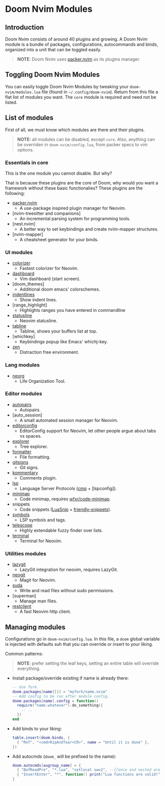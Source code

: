 # Doom Nvim Modules

## Introduction

Doom Nvim consists of around 40 plugins and growing.
A Doom Nvim module is a bundle of packages, configurations, autocommands and
binds, organized into a unit that can be toggled easily.

> **NOTE**: Doom Nvim uses [packer.nvim] as its plugins manager.

## Toggling Doom Nvim Modules

You can easily toggle Doom Nvim Modules by tweaking your `doom-nvim/modules.lua` file
(found in `~/.config/doom-nvim`). Return from this file a flat list of modules
you want. The `core` module is required and need not be listed.

## List of modules

First of all, we must know which modules are there and their plugins.

> **NOTE:** all modules can be disabled, except `core`. Also, anything can be
overriden in `doom-nvim/config.lua`, from packer specs to vim options.

### Essentials in core

This is the one module you cannot disable. But why?

That is because these plugins are the core of Doom, why would you want a
framework without these basic functionalies? These plugins are the following:

- [packer.nvim]
  - A use-package inspired plugin manager for Neovim.
- [nvim-treesitter and companions]
  - An incremental parsing system for programming tools.
- [nest.nvim]
  - A better way to set keybindings and create nvim-mapper structures.
- [nvim-mapper]
  - A cheatsheet generator for your binds.

### UI modules

- [colorizer]
  - Fastest colorizer for Neovim.
- [dashboard]
  - Vim dashboard (start screen).
- [doom_themes]
  - Additional doom emacs' colorschemes.
- [indentlines]
  - Show indent lines.
- [range_highlight]
  - Highlights ranges you have entered in commandline
- [statusline]
  - Neovim statusline.
- [tabline]
  - Tabline, shows your buffers list at top.
- [whichkey]
  - Keybindings popup like Emacs' whichj-key.
- [zen]
  - Distraction free environment.


### Lang modules

- [neorg]
  - Life Organization Tool.

### Editor modules

- [autopairs]
  - Autopairs.
- [auto_session]
  - A small automated session manager for Neovim.
- [editorconfig]
  - EditorConfig support for Neovim, let other people argue about tabs vs spaces.
- [explorer]
  - Tree explorer.
- [formatter]
  - File formatting.
- [gitsigns]
  - Git signs.
- [kommentary]
  - Comments plugin.
- [lsp]
  - Language Server Protocols ([cmp] + [lspconfig]).
- [minimap]
  - Code minimap, requires [wfxr/code-minimap](https://github.com/wfxr/code-minimap).
- snippets
  - Code snippets ([LuaSnip] + [friendly-snippets]).
- [symbols]
  - LSP symbols and tags.
- [telescope]
  - Highly extendable fuzzy finder over lists.
- [terminal]
  - Terminal for Neovim.

### Utilities modules

- [lazygit]
  - LazyGit integration for neovim, requires LazyGit.
- [neogit]
  - Magit for Neovim.
- [suda]
  - Write and read files without sudo permissions.
- [superman]
  - Manage man files.
- [restclient]
  - A fast Neovim http client.

## Managing modules

Configurations go in `doom-nvim/config.lua`. In this file, a `doom` global variable
is injected with defaults suh that you can override or insert to your liking.

Common patterns:

> **NOTE**: prefer setting the leaf keys, setting an entire table will override
> everything.

- Install package/override existing if name is already there:
  ```lua
  -- Use fork.
  doom.packages[name][1] = "myfork/name.nvim"
  -- Add config to be run after module config.
  doom.packages[name].config = function()
    require("name.whatever").do_something({
      -- ..
    })
  end
  ```
- Add binds to your liking:
  ```lua
  table.insert(doom.binds, { 
    { "RnT", "<cmd>RipAndTear<CR>", name = "Until it is done" },
  })
  ```
- Add autocmds (`doom_` will be prefixed to the name):
  ```lua
  doom.autocmds[augroup_name] = { 
    { "BufReadPre", "*.lua", "setlocal sw=2", --[[once and nested are boolean keys here]] },
    { "InsertEnter", "*", function() print("Lua functions are valid!") end, once = true }
  }
  ```

<!-- links to plugins -->

[packer.nvim]: https://github.com/wbthomason/packer.nvim
[treesitter]: https://github.com/nvim-treesitter/nvim-treesitter

[auto-session]: https://github.com/rmagatti/auto-session
[dashboard]: https://github.com/glepnir/dashboard-nvim
[explorer]: https://github.com/kyazdani42/nvim-tree.lua
[statusline]: https://github.com/glepnir/galaxyline.nvim
[tabline]: https://github.com/akinsho/nvim-bufferline.lua
[terminal]: https://github.com/akinsho/nvim-toggleterm.lua
[symbols]: https://github.com/simrat39/symbols-outline.nvim
[minimap]: https://github.com/wfxr/minimap.vim
[which-key]: https://github.com/folke/which-key.nvim
[zen]: https://github.com/kdav5758/TrueZen.nvim
[telescope]: https://github.com/nvim-telescope/telescope.nvim
[doom-themes]: https://github.com/GustavoPrietoP/doom-themes.nvim

[gitsigns]: https://github.com/lewis6991/gitsigns.nvim
[lazygit]: https://github.com/kdheepak/lazygit.nvim
[neogit]: https://github.com/TimUntersberger/neogit
[neorg]: https://github.com/vhyrro/neorg

[lsp]: https://github.com/neovim/nvim-lspconfig
[cmp]: https://github.com/hrsh7th/nvim-cmp
[lsp-installer]: https://github.com/williamboman/nvim-lsp-installer
[LuaSnip]: https://github.com/L3MON4D3/LuaSnip
[friendly-snippets]: https://github.com/rafamadriz/friendly-snippets

[suda]: https://github.com/lambdalisue/suda.vim
[formatter]: https://github.com/lukas-reineke/format.nvim
[autopairs]: https://github.com/windwp/nvim-autopairs
[indentlines]: https://github.com/lukas-reineke/indent-blankline.nvim
[editorconfig]: https://github.com/editorconfig/editorconfig-vim
[kommentary]: https://github.com/b3nj5m1n/kommentary

[restclient]: https://github.com/NTBBloodbath/rest.nvim
[colorizer]: https://github.com/norcalli/nvim-colorizer.lua
[range-highlight]: https://github.com/winston0410/range-highlight.nvim

[runner]: ../lua/doom/modules/built-in/runner/README.md
[compiler]: ../lua/doom/modules/built-in/compiler/README.md
